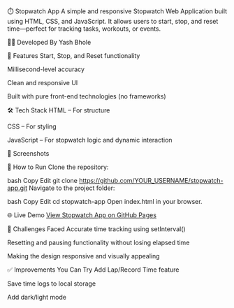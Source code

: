 ⏱️ Stopwatch App
A simple and responsive Stopwatch Web Application built using HTML, CSS, and JavaScript. It allows users to start, stop, and reset time—perfect for tracking tasks, workouts, or events.


👨‍💻 Developed By
Yash Bhole


🚀 Features
Start, Stop, and Reset functionality

Millisecond-level accuracy

Clean and responsive UI

Built with pure front-end technologies (no frameworks)


🛠️ Tech Stack
HTML – For structure

CSS – For styling

JavaScript – For stopwatch logic and dynamic interaction


📸 Screenshots


🧩 How to Run
Clone the repository:

bash
Copy
Edit
git clone https://github.com/YOUR_USERNAME/stopwatch-app.git
Navigate to the project folder:

bash
Copy
Edit
cd stopwatch-app
Open index.html in your browser.


🌐 Live Demo
[View Stopwatch App on GitHub Pages](https://yashbhole3010.github.io/stopwatch-app/)


🧠 Challenges Faced
Accurate time tracking using setInterval()

Resetting and pausing functionality without losing elapsed time

Making the design responsive and visually appealing


✅ Improvements You Can Try
Add Lap/Record Time feature

Save time logs to local storage

Add dark/light mode

